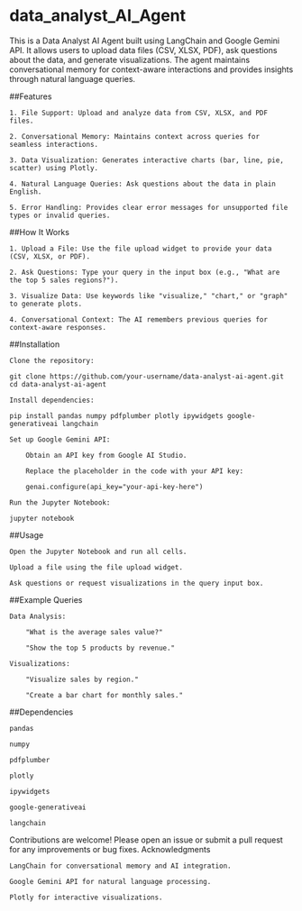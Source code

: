 # data_analyst_AI_Agent
This is a Data Analyst AI Agent built using LangChain and Google Gemini API. It allows users to upload data files (CSV, XLSX, PDF), ask questions about the data, and generate visualizations. The agent maintains conversational memory for context-aware interactions and provides insights through natural language queries.

##Features

    1. File Support: Upload and analyze data from CSV, XLSX, and PDF files.

    2. Conversational Memory: Maintains context across queries for seamless interactions.

    3. Data Visualization: Generates interactive charts (bar, line, pie, scatter) using Plotly.

    4. Natural Language Queries: Ask questions about the data in plain English.

    5. Error Handling: Provides clear error messages for unsupported file types or invalid queries.

##How It Works

    1. Upload a File: Use the file upload widget to provide your data (CSV, XLSX, or PDF).

    2. Ask Questions: Type your query in the input box (e.g., "What are the top 5 sales regions?").

    3. Visualize Data: Use keywords like "visualize," "chart," or "graph" to generate plots.

    4. Conversational Context: The AI remembers previous queries for context-aware responses.

##Installation

    Clone the repository:

    git clone https://github.com/your-username/data-analyst-ai-agent.git
    cd data-analyst-ai-agent

    Install dependencies:

    pip install pandas numpy pdfplumber plotly ipywidgets google-generativeai langchain

    Set up Google Gemini API:

        Obtain an API key from Google AI Studio.

        Replace the placeholder in the code with your API key:
        
        genai.configure(api_key="your-api-key-here")

    Run the Jupyter Notebook:

    jupyter notebook

##Usage

    Open the Jupyter Notebook and run all cells.

    Upload a file using the file upload widget.

    Ask questions or request visualizations in the query input box.

##Example Queries

    Data Analysis:

        "What is the average sales value?"

        "Show the top 5 products by revenue."

    Visualizations:

        "Visualize sales by region."

        "Create a bar chart for monthly sales."

##Dependencies

    pandas

    numpy

    pdfplumber

    plotly

    ipywidgets

    google-generativeai

    langchain

Contributions are welcome! Please open an issue or submit a pull request for any improvements or bug fixes.
Acknowledgments

    LangChain for conversational memory and AI integration.

    Google Gemini API for natural language processing.

    Plotly for interactive visualizations.
